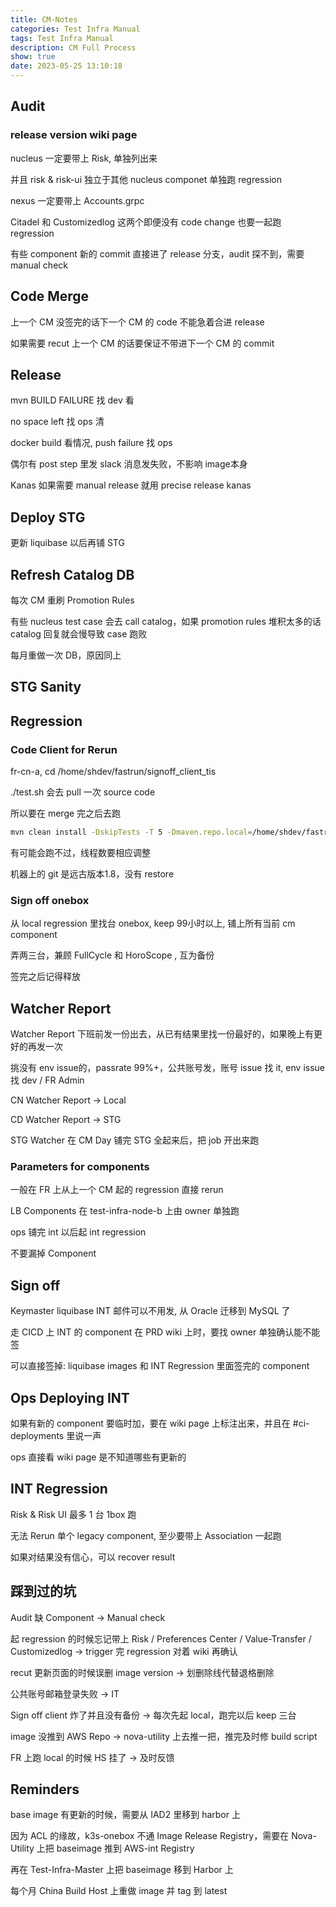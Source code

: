 ```yaml
---
title: CM-Notes
categories: Test Infra Manual
tags: Test Infra Manual
description: CM Full Process
show: true
date: 2023-05-25 13:10:18
---
```

## Audit

### release version wiki page

nucleus 一定要带上 Risk, 单独列出来

并且 risk & risk-ui 独立于其他 nucleus componet 单独跑 regression

nexus 一定要带上 Accounts.grpc

Citadel 和 Customizedlog 这两个即便没有 code change 也要一起跑 regression

有些 component 新的 commit 直接进了 release 分支，audit 探不到，需要 manual check

## Code Merge

上一个 CM 没签完的话下一个 CM 的 code 不能急着合进 release

如果需要 recut 上一个 CM 的话要保证不带进下一个 CM 的 commit

## Release

mvn BUILD FAILURE 找 dev 看

no space left 找 ops 清

docker build 看情况, push failure 找 ops

偶尔有 post step 里发 slack 消息发失败，不影响 image本身

Kanas 如果需要 manual release 就用 precise release kanas

## Deploy STG

更新 liquibase 以后再铺 STG

## Refresh Catalog DB

每次 CM 重刷 Promotion Rules

有些 nucleus test case 会去 call catalog，如果 promotion rules 堆积太多的话 catalog 回复就会慢导致 case 跑败

每月重做一次 DB，原因同上

## STG Sanity

## Regression

### Code Client for Rerun

fr-cn-a, cd /home/shdev/fastrun/signoff_client_tis

./test.sh 会去 pull 一次 source code

所以要在 merge 完之后去跑

```bash
mvn clean install -DskipTests -T 5 -Dmaven.repo.local=/home/shdev/fastrun/signoff_client_tis/repository/
```

有可能会跑不过，线程数要相应调整

机器上的 git 是远古版本1.8，没有 restore

### Sign off onebox

从 local regression 里找台 onebox, keep 99小时以上, 铺上所有当前 cm component

弄两三台，兼顾 FullCycle 和 HoroScope , 互为备份

签完之后记得释放

## Watcher Report

Watcher Report 下班前发一份出去，从已有结果里找一份最好的，如果晚上有更好的再发一次

挑没有 env issue的，passrate 99%+，公共账号发，账号 issue 找 it, env issue 找 dev / FR Admin

CN Watcher Report -> Local

CD Watcher Report -> STG

STG Watcher 在 CM Day 铺完 STG 全起来后，把 job 开出来跑

### Parameters for components

一般在 FR 上从上一个 CM 起的 regression 直接 rerun

LB Components 在 test-infra-node-b 上由 owner 单独跑

ops 铺完 int 以后起 int regression

不要漏掉 Component

## Sign off

Keymaster liquibase INT 邮件可以不用发, 从 Oracle 迁移到 MySQL 了

走 CICD 上 INT 的 component 在 PRD wiki 上时，要找 owner 单独确认能不能签

可以直接签掉: liquibase images 和 INT Regression 里面签完的 component

## Ops Deploying INT

如果有新的 component 要临时加，要在 wiki page 上标注出来，并且在 #ci-deployments 里说一声

ops 直接看 wiki page 是不知道哪些有更新的

## INT Regression

Risk & Risk UI 最多 1 台 1box 跑

无法 Rerun 单个 legacy component, 至少要带上 Association 一起跑

如果对结果没有信心，可以 recover result

## 踩到过的坑

Audit 缺 Component -> Manual check

起 regression 的时候忘记带上 Risk / Preferences Center / Value-Transfer / Customizedlog -> trigger 完 regression 对着 wiki 再确认

recut 更新页面的时候误删 image version -> 划删除线代替退格删除

公共账号邮箱登录失败 -> IT

Sign off client 炸了并且没有备份 -> 每次先起 local，跑完以后 keep 三台

image 没推到 AWS Repo -> nova-utility 上去推一把，推完及时修 build script

FR 上跑 local 的时候 HS 挂了 -> 及时反馈

## Reminders

base image 有更新的时候，需要从 IAD2 里移到 harbor 上

因为 ACL 的缘故，k3s-onebox 不通 Image Release Registry，需要在 Nova-Utility 上把 baseimage 推到 AWS-int Registry

再在 Test-Infra-Master 上把 baseimage 移到 Harbor 上

每个月 China Build Host 上重做 image 并 tag 到 latest
